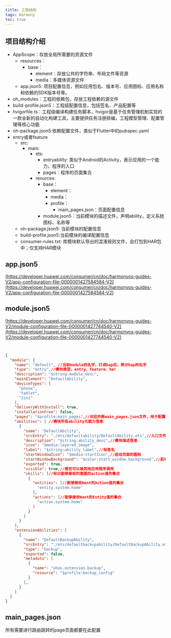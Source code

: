 ```yaml
---
title: 工程结构
tags: Harmony 
toc: true
---
```


## 项目结构介绍

- AppScope：存放全局所需要的资源文件
  - resources：
    - base：
      - element：存放公共的字符串、布局文件等资源
      - media：多媒体资源文件
  - app.json5: 项目配置信息，例如应用包名、版本号、应用图标、应用名称和依赖的SDK版本号等。
- oh_modules：工程的依赖包，存放工程依赖的源文件
- build-profile.json5：工程级配置信息，包括签名、产品配置等
- hvigorfile.ts：工程级编译构建任务脚本，hvigor是基于任务管理机制实现的一款全新的自动化构建工具，主要提供任务注册排编，工程模型管理、配置管理等核心功能
- oh-package.json5:依赖配置文件，类似于Flutter中的pubspec.yaml
- entry或者feature
  - src:
    - main:
      - ets:
        - entryability: 类似于Android的Activity，表示应用的一个能力，程序的入口
        - pages：程序的页面集合
      - reources:
        - base：
          - element：
          - media：
          - profile：
            - main_pages.json：页面配置信息
        - module.json5：当前模块的描述文件，声明ability，定义系统图标、名称等
  - oh-package.json5: 当前模块的配置信息
  - build-profile.json5:当前模块的编译配置信息
  - consumer-rules.txt: 库模块默认导出的混淆规则文件，会打包到HAR包中；仅支持HAR模块


## app.json5

[https://developer.huawei.com/consumer/cn/doc/harmonyos-guides-V2/app-configuration-file-0000001427584584-V2](https://developer.huawei.com/consumer/cn/doc/harmonyos-guides-V2/app-configuration-file-0000001427584584-V2)

## module.json5

[https://developer.huawei.com/consumer/cn/doc/harmonyos-guides-V2/module-configuration-file-0000001427744540-V2](https://developer.huawei.com/consumer/cn/doc/harmonyos-guides-V2/module-configuration-file-0000001427744540-V2)

```json


{
  "module": {
    "name": "default", //当前module的名字，打成hap后，表示hap的名字
    "type": "entry",//模块类型，entry、feature、har
    "description": "$string:module_desc",
    "mainElement": "DefaultAbility",
    "deviceTypes": [
      "phone",
      "tablet",
      "2in1"
    ],
    "deliveryWithInstall": true,
    "installationFree": false,
    "pages": "$profile:main_pages",//对应的是main_pages.json文件，用于配置ability中用到的page信息
    "abilities": [ //模块所有ability元能力信息
      {
        "name": "DefaultAbility",
        "srcEntry": "./ets/defaultability/DefaultAbility.ets",//入口文件路径
        "description": "$string:ability_desc",//模块描述信息
        "icon": "$media:layered_image",
        "label": "$string:ability_label",//标签名
        "startWindowIcon": "$media:startIcon",//启动页面的图标
        "startWindowBackground": "$color:start_window_background",//启动页面的背景色
        "exported": true,
        "visible": true,//是否可以被其他应用程序调用
        "skills": [//标识能够接收的意图的action值的集合
          {
            "entities": [//能够接收Want的Action值的集合
              "entity.system.home"
            ],
            "actions": [//能够接收Want的Entity值的集合
              "action.system.home"
            ]
          }
        ]
      }
    ],
    "extensionAbilities": [
      {
        "name": "DefaultBackupAbility",
        "srcEntry": "./ets/defaultbackupability/DefaultBackupAbility.ets",
        "type": "backup",
        "exported": false,
        "metadata": [
          {
            "name": "ohos.extension.backup",
            "resource": "$profile:backup_config"
          }
        ],
      }
    ]
  }
}
```

## main_pages.json

所有需要进行路由跳转的page页面都要在此配置

